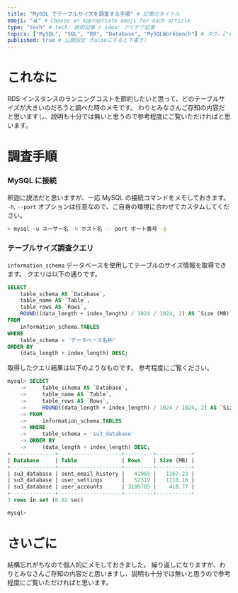```yaml
---
title: "MySQL でテーブルサイズを調査する手順" # 記事のタイトル
emoji: "📊" # Choose an appropriate emoji for each article
type: "tech" # tech: 技術記事 / idea: アイデア記事
topics: ["MySQL", "SQL", "DB", "Database", "MySQLWorkbench"] # タグ。["markdown", "rust", "aws"]のように指定する
published: true # 公開設定（falseにすると下書き）
---
```

# これなに

RDS インスタンスのランニングコストを節約したいと思って、どのテーブルサイズが大きいのだろうと調べた時のメモです。
わりとみなさんご存知の内容だと思いますし、説明も十分では無いと思うので参考程度にご覧いただければと思います。


# 調査手順

### MySQL に接続

釈迦に説法だと思いますが、一応 MySQL の接続コマンドをメモしておきます。
`-h`, `--port` オプションは任意なので、ご自身の環境に合わせてカスタムしてください。

```zsh
> mysql -u ユーザー名 -h ホスト名 -- port ポート番号 -p
```

### テーブルサイズ調査クエリ

`information_schema` データベースを使用してテーブルのサイズ情報を取得できます。
クエリは以下の通りです。

```sql
SELECT 
    table_schema AS `Database`, 
    table_name AS `Table`, 
    table_rows AS `Rows`,
    ROUND((data_length + index_length) / 1024 / 1024, 2) AS `Size (MB)`
FROM 
    information_schema.TABLES
WHERE 
    table_schema = 'データベース名称'
ORDER BY 
    (data_length + index_length) DESC;
```


取得したクエリ結果は以下のようなものです。
参考程度にご覧ください。

```sql
mysql> SELECT
    ->     table_schema AS `Database`,
    ->     table_name AS `Table`,
    ->     table_rows AS `Rows`,
    ->     ROUND((data_length + index_length) / 1024 / 1024, 2) AS `Size (MB)`
    -> FROM
    ->     information_schema.TABLES
    -> WHERE
    ->     table_schema = 'su3_database'
    -> ORDER BY
    ->     (data_length + index_length) DESC;
+--------------+--------------------+---------+-----------+
| Database     | Table              | Rows    | Size (MB) |
+--------------+--------------------+---------+-----------+
| su3_database | sent_email_history |   41965 |   1167.23 |
| su3_database | user_settings      |   52319 |   1110.16 |
| su3_database | user_accounts      | 3189785 |    410.77 |
+--------------+--------------------+---------+-----------+
3 rows in set (0.02 sec)

mysql>
```


# さいごに

結構忘れがちなので個人的にメモしておきました。
繰り返しになりますが、わりとみなさんご存知の内容だと思いますし、説明も十分では無いと思うので参考程度にご覧いただければと思います。
